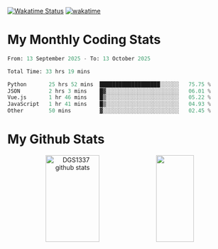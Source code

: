 [![Wakatime Status](https://github.com/noopurphalak/noopurphalak/workflows/wakatime-status-update/badge.svg)](https://github.com/noopurphalak/noopurphalak/actions/workflows/main.yml)
[![wakatime](https://wakatime.com/badge/user/80ace140-ef40-4fdd-b8ed-f3be3d2e1aea.svg)](https://wakatime.com/@80ace140-ef40-4fdd-b8ed-f3be3d2e1aea)

# My Monthly Coding Stats

<!--START_SECTION:waka-->

```python
From: 13 September 2025 - To: 13 October 2025

Total Time: 33 hrs 19 mins

Python       25 hrs 52 mins  ███████████████████░░░░░░   75.75 %
JSON         2 hrs 3 mins    █▓░░░░░░░░░░░░░░░░░░░░░░░   06.01 %
Vue.js       1 hr 46 mins    █▒░░░░░░░░░░░░░░░░░░░░░░░   05.22 %
JavaScript   1 hr 41 mins    █▒░░░░░░░░░░░░░░░░░░░░░░░   04.93 %
Other        50 mins         ▓░░░░░░░░░░░░░░░░░░░░░░░░   02.45 %
```

<!--END_SECTION:waka-->

# My Github Stats
<div style="text-align: center;">
  <img width="49%" height="195px" src="https://github-readme-stats-sigma-five.vercel.app/api?username=noopurphalak&show_icons=true&count_private=true&hide_border=true&title_color=00FFFF&icon_color=00FFFF&text_color=00FFFF&bg_color=0d1117" alt="DGS1337 github stats" />
  <img width="41%" height="195px" src="https://github-readme-stats-sigma-five.vercel.app/api/top-langs/?username=noopurphalak&layout=compact&hide_border=true&title_color=00FFFF&text_color=00FFFF&bg_color=0d1117" />
</div>

